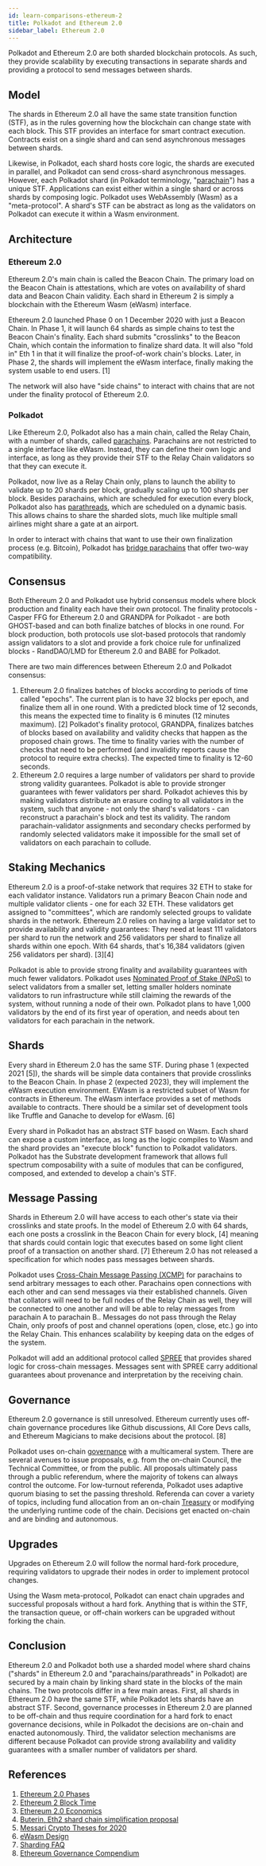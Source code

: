 ```yaml
---
id: learn-comparisons-ethereum-2
title: Polkadot and Ethereum 2.0
sidebar_label: Ethereum 2.0
---
```


Polkadot and Ethereum 2.0 are both sharded blockchain protocols. As such, they provide scalability by executing transactions in separate shards and providing a protocol to send messages between shards.

## Model

The shards in Ethereum 2.0 all have the same state transition function (STF), as in the rules governing how the blockchain can change state with each block. This STF provides an interface for smart contract execution. Contracts exist on a single shard and can send asynchronous messages between shards.

Likewise, in Polkadot, each shard hosts core logic, the shards are executed in parallel, and Polkadot can send cross-shard asynchronous messages. However, each Polkadot shard (in Polkadot terminology, "[parachain](learn-parachains)") has a unique STF. Applications can exist either within a single shard or across shards by composing logic. Polkadot uses WebAssembly (Wasm) as a "meta-protocol". A shard's STF can be abstract as long as the validators on Polkadot can execute it within a Wasm environment.

## Architecture

### Ethereum 2.0

Ethereum 2.0's main chain is called the Beacon Chain. The primary load on the Beacon Chain is attestations, which are votes on availability of shard data and Beacon Chain validity. Each shard in Ethereum 2 is simply a blockchain with the Ethereum Wasm (eWasm) interface.

Ethereum 2.0 launched Phase 0 on 1 December 2020 with just a Beacon Chain. In Phase 1, it will launch 64 shards as simple chains to test the Beacon Chain's finality. Each shard submits "crosslinks" to the Beacon Chain, which contain the information to finalize shard data. It will also "fold in" Eth 1 in that it will finalize the proof-of-work chain's blocks. Later, in Phase 2, the shards will implement the eWasm interface, finally making the system usable to end users. [1]

The network will also have "side chains" to interact with chains that are not under the finality protocol of Ethereum 2.0.

### Polkadot

Like Ethereum 2.0, Polkadot also has a main chain, called the Relay Chain, with a number of shards, called [parachains](learn-parachains). Parachains are not restricted to a single interface like eWasm. Instead, they can define their own logic and interface, as long as they provide their STF to the Relay Chain validators so that they can execute it.

Polkadot, now live as a Relay Chain only, plans to launch the ability to validate up to 20 shards per block, gradually scaling up to 100 shards per block. Besides parachains, which are scheduled for execution every block, Polkadot also has [parathreads](learn-parathreads), which are scheduled on a dynamic basis. This allows chains to share the sharded slots, much like multiple small airlines might share a gate at an airport.

In order to interact with chains that want to use their own finalization process (e.g. Bitcoin), Polkadot has [bridge parachains](learn-bridges) that offer two-way compatibility.

## Consensus

Both Ethereum 2.0 and Polkadot use hybrid consensus models where block production and finality each have their own protocol. The finality protocols - Casper FFG for Ethereum 2.0 and GRANDPA for Polkadot - are both GHOST-based and can both finalize batches of blocks in one round. For block production, both protocols use slot-based protocols that randomly assign validators to a slot and provide a fork choice rule for unfinalized blocks - RandDAO/LMD for Ethereum 2.0 and BABE for Polkadot.

There are two main differences between Ethereum 2.0 and Polkadot consensus:

1. Ethereum 2.0 finalizes batches of blocks according to periods of time called "epochs". The current plan is to have 32 blocks per epoch, and finalize them all in one round. With a predicted block time of 12 seconds, this means the expected time to finality is 6 minutes (12 minutes maximum). [2] Polkadot's finality protocol, GRANDPA, finalizes batches of blocks based on availability and validity checks that happen as the proposed chain grows. The time to finality varies with the number of checks that need to be performed (and invalidity reports cause the protocol to require extra checks). The expected time to finality is 12-60 seconds.
2. Ethereum 2.0 requires a large number of validators per shard to provide strong validity guarantees. Polkadot is able to provide stronger guarantees with fewer validators per shard. Polkadot achieves this by making validators distribute an erasure coding to all validators in the system, such that anyone - not only the shard's validators - can reconstruct a parachain's block and test its validity. The random parachain-validator assignments and secondary checks performed by randomly selected validators make it impossible for the small set of validators on each parachain to collude.

## Staking Mechanics

Ethereum 2.0 is a proof-of-stake network that requires 32 ETH to stake for each validator instance. Validators run a primary Beacon Chain node and multiple validator clients - one for each 32 ETH. These validators get assigned to "committees", which are randomly selected groups to validate shards in the network. Ethereum 2.0 relies on having a large validator set to provide availability and validity guarantees: They need at least 111 validators per shard to run the network and 256 validators per shard to finalize all shards within one epoch. With 64 shards, that's 16,384 validators (given 256 validators per shard). \[3\]\[4\]

Polkadot is able to provide strong finality and availability guarantees with much fewer validators. Polkadot uses [Nominated Proof of Stake (NPoS)](learn-staking) to select validators from a smaller set, letting smaller holders nominate validators to run infrastructure while still claiming the rewards of the system, without running a node of their own. Polkadot plans to have 1,000 validators by the end of its first year of operation, and needs about ten validators for each parachain in the network.

## Shards

Every shard in Ethereum 2.0 has the same STF. During phase 1 (expected 2021 [5]), the shards will be simple data containers that provide crosslinks to the Beacon Chain. In phase 2 (expected 2023), they will implement the eWasm execution environment. EWasm is a restricted subset of Wasm for contracts in Ethereum. The eWasm interface provides a set of methods available to contracts. There should be a similar set of development tools like Truffle and Ganache to develop for eWasm. [6]

Every shard in Polkadot has an abstract STF based on Wasm. Each shard can expose a custom interface, as long as the logic compiles to Wasm and the shard provides an "execute block" function to Polkadot validators. Polkadot has the Substrate development framework that allows full spectrum composability with a suite of modules that can be configured, composed, and extended to develop a chain's STF.

## Message Passing

Shards in Ethereum 2.0 will have access to each other's state via their crosslinks and state proofs. In the model of Ethereum 2.0 with 64 shards, each one posts a crosslink in the Beacon Chain for every block, [4] meaning that shards could contain logic that executes based on some light client proof of a transaction on another shard. [7] Ethereum 2.0 has not released a specification for which nodes pass messages between shards.

Polkadot uses [Cross-Chain Message Passing (XCMP)](learn-crosschain) for parachains to send arbitrary messages to each other. Parachains open connections with each other and can send messages via their established channels. Given that collators will need to be full nodes of the Relay Chain as well, they will be connected to one another and will be able to relay messages from parachain A to parachain B.. Messages do not pass through the Relay Chain, only proofs of post and channel operations (open, close, etc.) go into the Relay Chain. This enhances scalability by keeping data on the edges of the system.

Polkadot will add an additional protocol called [SPREE](learn-spree) that provides shared logic for cross-chain messages. Messages sent with SPREE carry additional guarantees about provenance and interpretation by the receiving chain.

## Governance

Ethereum 2.0 governance is still unresolved. Ethereum currently uses off-chain governance procedures like Github discussions, All Core Devs calls, and Ethereum Magicians to make decisions about the protocol. [8]

Polkadot uses on-chain [governance](learn-governance) with a multicameral system. There are several avenues to issue proposals, e.g. from the on-chain Council, the Technical Committee, or from the public. All proposals ultimately pass through a public referendum, where the majority of tokens can always control the outcome. For low-turnout referenda, Polkadot uses adaptive quorum biasing to set the passing threshold. Referenda can cover a variety of topics, including fund allocation from an on-chain [Treasury](learn-treasury) or modifying the underlying runtime code of the chain. Decisions get enacted on-chain and are binding and autonomous.

## Upgrades

Upgrades on Ethereum 2.0 will follow the normal hard-fork procedure, requiring validators to upgrade their nodes in order to implement protocol changes.

Using the Wasm meta-protocol, Polkadot can enact chain upgrades and successful proposals without a hard fork. Anything that is within the STF, the transaction queue, or off-chain workers can be upgraded without forking the chain.

## Conclusion

Ethereum 2.0 and Polkadot both use a sharded model where shard chains ("shards" in Ethereum 2.0 and "parachains/parathreads" in Polkadot) are secured by a main chain by linking shard state in the blocks of the main chains. The two protocols differ in a few main areas. First, all shards in Ethereum 2.0 have the same STF, while Polkadot lets shards have an abstract STF. Second, governance processes in Ethereum 2.0 are planned to be off-chain and thus require coordination for a hard fork to enact governance decisions, while in Polkadot the decisions are on-chain and enacted autonomously. Third, the validator selection mechanisms are different because Polkadot can provide strong availability and validity guarantees with a smaller number of validators per shard.

## References

1. [Ethereum 2.0 Phases](https://docs.ethhub.io/ethereum-roadmap/ethereum-2.0/eth-2.0-phases/)
2. [Ethereum 2 Block Time](https://github.com/ethereum/eth2.0-specs/blob/676e216/specs/phase0/beacon-chain.md#time-parameters)
3. [Ethereum 2.0 Economics](https://docs.ethhub.io/ethereum-roadmap/ethereum-2.0/eth-2.0-economics/)
4. [Buterin, Eth2 shard chain simplification proposal](https://notes.ethereum.org/@vbuterin/HkiULaluS)
5. [Messari Crypto Theses for 2020](https://messari.io/report/crypto-theses-for-2020)
6. [eWasm Design](https://github.com/ewasm/design)
7. [Sharding FAQ](https://github.com/ethereum/wiki/wiki/Sharding-FAQ#how-would-synchronous-cross-shard-messages-work)
8. [Ethereum Governance Compendium](https://github.com/ethereum/wiki/wiki/Governance-compendium)
